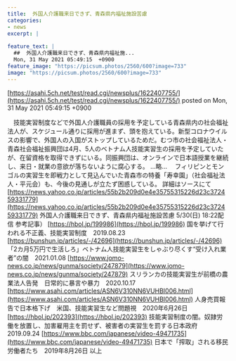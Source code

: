 ```yaml
---
title:  外国人介護職来日できず、青森県内福祉施設苦慮  
categories:
- news
excerpt: |
  
feature_text: |
  ##  外国人介護職来日できず、青森県内福祉施...
  Mon, 31 May 2021 05:49:15  +0900
feature_image: "https://picsum.photos/2560/600?image=733"
image: "https://picsum.photos/2560/600?image=733"
---
```


[https://asahi.5ch.net/test/read.cgi/newsplus/1622407755/](https://asahi.5ch.net/test/read.cgi/newsplus/1622407755/)
posted on Mon, 31 May 2021 05:49:15  +0900

<!--more-->

　技能実習制度などで外国人介護職員の採用を予定している青森県内の社会福祉法人が、スケジュール通りに採用が進まず、頭を抱えている。新型コロナウイルスの影響で、外国人の入国がストップしているためだ。むつ市の社会福祉法人・青森社会福祉振興団は4月、5人のベトナム人技能実習生の採用を予定していたが、在留資格を取得できずにいる。同振興団は、オンラインで日本語授業を継続し、来日・就業の意欲が落ちないように腐心する。 …略… 　フィリピンとモンゴルの実習生を即戦力として見込んでいた青森市の特養「寿幸園」（社会福祉法人・平元会）も、今後の見通しが立たず困惑している。 詳細はソースにて [https://news.yahoo.co.jp/articles/55b2b209d0e4e35755315226d23c372459331779](https://news.yahoo.co.jp/articles/55b2b209d0e4e35755315226d23c372459331779) 外国人介護職来日できず、青森県内福祉施設苦慮 5/30(日) 18:22配信 参考記事） [https://hbol.jp/199986](https://hbol.jp/199986) 国を挙げて行われる不正義、技能実習制度　2019.08.23 [https://bunshun.jp/articles/-/42696](https://bunshun.jp/articles/-/42696) 「2カ月5万円で生活しろ」ベトナム人技能実習生をしゃぶり尽くす“受け入れ業者”の闇　2021.01.08 [https://www.jomo-news.co.jp/news/gunma/society/247879](https://www.jomo-news.co.jp/news/gunma/society/247879) スリランカの技能実習生が前橋の農業法人告発　日常的に暴言や暴力　2020.10.17 [https://www.asahi.com/articles/ASN6V310NN6VUHBI006.html](https://www.asahi.com/articles/ASN6V310NN6VUHBI006.html) 人身売買報告で日本格下げ　米国、技能実習生など問題視　2020年6月26日 [https://hbol.jp/202393](https://hbol.jp/202393) 技能実習制度の闇。奴隷労働を放置し、加害雇用主を罰せず、被害者の実習生を罰する日本政府　2019.09.24 [https://www.bbc.com/japanese/video-49471735](https://www.bbc.com/japanese/video-49471735) 日本で「搾取」される移民労働者たち　2019年8月26日 以上
